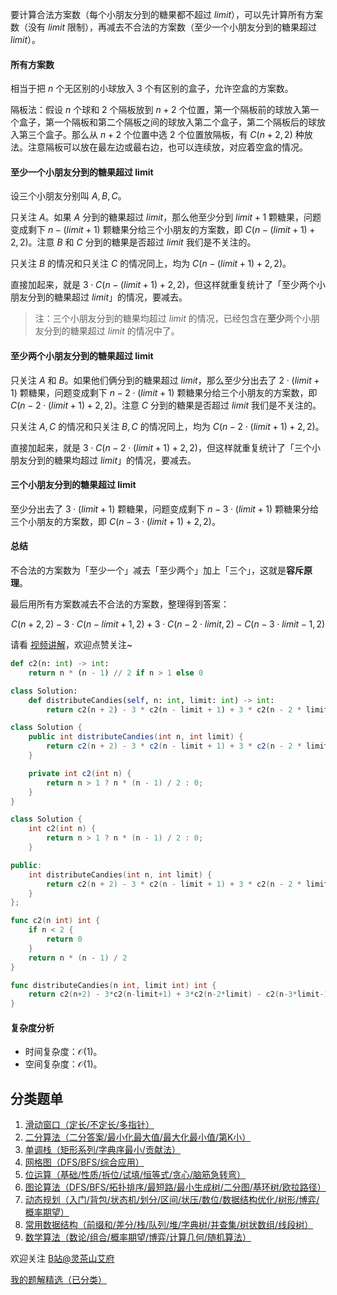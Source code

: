 要计算合法方案数（每个小朋友分到的糖果都不超过 $\textit{limit}$），可以先计算所有方案数（没有 $\textit{limit}$ 限制），再减去不合法的方案数（至少一个小朋友分到的糖果超过 $\textit{limit}$）。

#### 所有方案数

相当于把 $n$ 个无区别的小球放入 $3$ 个有区别的盒子，允许空盒的方案数。

隔板法：假设 $n$ 个球和 $2$ 个隔板放到 $n+2$ 个位置，第一个隔板前的球放入第一个盒子，第一个隔板和第二个隔板之间的球放入第二个盒子，第二个隔板后的球放入第三个盒子。那么从 $n+2$ 个位置中选 $2$ 个位置放隔板，有 $C(n+2, 2)$ 种放法。注意隔板可以放在最左边或最右边，也可以连续放，对应着空盒的情况。

#### 至少一个小朋友分到的糖果超过 limit

设三个小朋友分别叫 $A,B,C$。

只关注 $A$。如果 $A$ 分到的糖果超过 $\textit{limit}$，那么他至少分到 $\textit{limit}+1$ 颗糖果，问题变成剩下 $n-(\textit{limit}+1)$ 颗糖果分给三个小朋友的方案数，即 $C(n-(\textit{limit}+1)+2, 2)$。注意 $B$ 和 $C$ 分到的糖果是否超过 $\textit{limit}$ 我们是不关注的。

只关注 $B$ 的情况和只关注 $C$ 的情况同上，均为 $C(n-(\textit{limit}+1)+2, 2)$。

直接加起来，就是 $3\cdot C(n-(\textit{limit}+1)+2, 2)$，但这样就重复统计了「至少两个小朋友分到的糖果超过 $\textit{limit}$」的情况，要减去。

> 注：三个小朋友分到的糖果均超过 $\textit{limit}$ 的情况，已经包含在**至少**两个小朋友分到的糖果超过 $\textit{limit}$ 的情况中了。

#### 至少两个小朋友分到的糖果超过 limit

只关注 $A$ 和 $B$。如果他们俩分到的糖果超过 $\textit{limit}$，那么至少分出去了 $2\cdot (\textit{limit}+1)$ 颗糖果，问题变成剩下 $n-2\cdot (\textit{limit}+1)$ 颗糖果分给三个小朋友的方案数，即 $C(n-2\cdot(\textit{limit}+1)+2, 2)$。注意 $C$ 分到的糖果是否超过 $\textit{limit}$ 我们是不关注的。

只关注 $A,C$ 的情况和只关注 $B,C$ 的情况同上，均为 $C(n-2\cdot(\textit{limit}+1)+2, 2)$。

直接加起来，就是 $3\cdot C(n-2\cdot(\textit{limit}+1)+2, 2)$，但这样就重复统计了「三个小朋友分到的糖果均超过 $\textit{limit}$」的情况，要减去。

#### 三个小朋友分到的糖果超过 limit

至少分出去了 $3\cdot (\textit{limit}+1)$ 颗糖果，问题变成剩下 $n-3\cdot (\textit{limit}+1)$ 颗糖果分给三个小朋友的方案数，即 $C(n-3\cdot(\textit{limit}+1)+2, 2)$。

#### 总结

不合法的方案数为「至少一个」减去「至少两个」加上「三个」，这就是**容斥原理**。

最后用所有方案数减去不合法的方案数，整理得到答案：

$$
C(n+2, 2) - 3\cdot C(n-\textit{limit}+1, 2) + 3\cdot C(n-2\cdot\textit{limit}, 2) - C(n-3\cdot \textit{limit}-1, 2)
$$

请看 [视频讲解](https://www.bilibili.com/video/BV1Ww411T7JP/)，欢迎点赞关注~

```py [sol-Python3]
def c2(n: int) -> int:
    return n * (n - 1) // 2 if n > 1 else 0

class Solution:
    def distributeCandies(self, n: int, limit: int) -> int:
        return c2(n + 2) - 3 * c2(n - limit + 1) + 3 * c2(n - 2 * limit) - c2(n - 3 * limit - 1)
```

```java [sol-Java]
class Solution {
    public int distributeCandies(int n, int limit) {
        return c2(n + 2) - 3 * c2(n - limit + 1) + 3 * c2(n - 2 * limit) - c2(n - 3 * limit - 1);
    }

    private int c2(int n) {
        return n > 1 ? n * (n - 1) / 2 : 0;
    }
}
```

```cpp [sol-C++]
class Solution {
    int c2(int n) {
        return n > 1 ? n * (n - 1) / 2 : 0;
    }

public:
    int distributeCandies(int n, int limit) {
        return c2(n + 2) - 3 * c2(n - limit + 1) + 3 * c2(n - 2 * limit) - c2(n - 3 * limit - 1);
    }
};
```

```go [sol-Go]
func c2(n int) int {
	if n < 2 {
		return 0
	}
	return n * (n - 1) / 2
}

func distributeCandies(n int, limit int) int {
	return c2(n+2) - 3*c2(n-limit+1) + 3*c2(n-2*limit) - c2(n-3*limit-1)
}
```

#### 复杂度分析

- 时间复杂度：$\mathcal{O}(1)$。
- 空间复杂度：$\mathcal{O}(1)$。

## 分类题单

1. [滑动窗口（定长/不定长/多指针）](https://leetcode.cn/circle/discuss/0viNMK/)
2. [二分算法（二分答案/最小化最大值/最大化最小值/第K小）](https://leetcode.cn/circle/discuss/SqopEo/)
3. [单调栈（矩形系列/字典序最小/贡献法）](https://leetcode.cn/circle/discuss/9oZFK9/)
4. [网格图（DFS/BFS/综合应用）](https://leetcode.cn/circle/discuss/YiXPXW/)
5. [位运算（基础/性质/拆位/试填/恒等式/贪心/脑筋急转弯）](https://leetcode.cn/circle/discuss/dHn9Vk/)
6. [图论算法（DFS/BFS/拓扑排序/最短路/最小生成树/二分图/基环树/欧拉路径）](https://leetcode.cn/circle/discuss/01LUak/)
7. [动态规划（入门/背包/状态机/划分/区间/状压/数位/数据结构优化/树形/博弈/概率期望）](https://leetcode.cn/circle/discuss/tXLS3i/)
8. [常用数据结构（前缀和/差分/栈/队列/堆/字典树/并查集/树状数组/线段树）](https://leetcode.cn/circle/discuss/mOr1u6/)
9. [数学算法（数论/组合/概率期望/博弈/计算几何/随机算法）](https://leetcode.cn/circle/discuss/IYT3ss/)

欢迎关注 [B站@灵茶山艾府](https://space.bilibili.com/206214)

[我的题解精选（已分类）](https://github.com/EndlessCheng/codeforces-go/blob/master/leetcode/SOLUTIONS.md)
